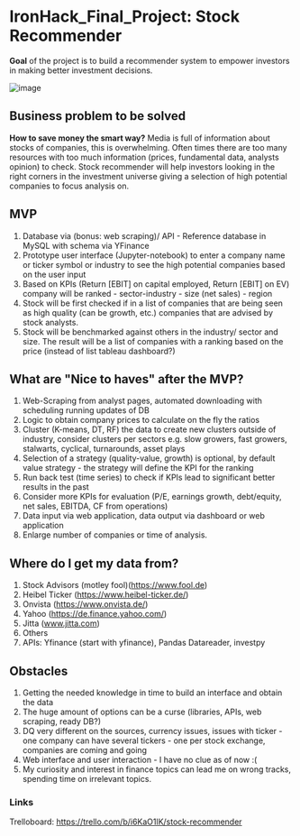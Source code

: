 # IronHack_Final_Project: Stock Recommender

**Goal** of the project is to build a recommender system to empower investors in making better investment decisions.

![image](https://pythonforfinance.net/wp-content/uploads/2021/07/iz9RqFthsh-1170x656.png)

## Business problem to be solved

**How to save money the smart way?**
Media is full of information about stocks of companies, this is overwhelming. Often times there are too many resources with too much information (prices, fundamental data, analysts opinion) to check.
Stock recommender will help investors looking in the right corners in the investment universe giving a selection of high potential companies to focus analysis on.

## MVP

1. Database via (bonus: web scraping)/ API - Reference database in MySQL with schema via YFinance
2. Prototype user interface (Jupyter-notebook) to enter a company name or ticker symbol or industry to see the high potential companies based on the user input
3. Based on KPIs (Return [EBIT] on capital employed, Return [EBIT] on EV) company will be ranked - sector-industry - size (net sales) - region
4. Stock will be first checked if in a list of companies that are being seen as high quality (can be growth, etc.) companies that are advised by stock analysts. 
5. Stock will be benchmarked against others in the industry/ sector and size. The result will be a list of companies with a ranking based on the price (instead of list tableau dashboard?)

## What are "Nice to haves" after the MVP?

1. Web-Scraping from analyst pages, automated downloading with scheduling running updates of DB
2. Logic to obtain company prices to calculate on the fly the ratios
3. Cluster (K-means, DT, RF) the data to create new clusters outside of industry, consider clusters per sectors e.g. slow growers, fast growers, stalwarts, cyclical, turnarounds, asset plays
4. Selection of a strategy (quality-value, growth) is optional, by default value strategy - the strategy will define the KPI for the ranking
5. Run back test (time series) to check if KPIs lead to significant better results in the past
6. Consider more KPIs for evaluation (P/E, earnings growth, debt/equity, net sales, EBITDA, CF from operations)
7. Data input via web application, data output via dashboard or web application
8. Enlarge number of companies or time of analysis.

## Where do I get my data from?

1. Stock Advisors (motley fool)(https://www.fool.de)
2. Heibel Ticker (https://www.heibel-ticker.de/)
3. Onvista (https://www.onvista.de/)
4. Yahoo (https://de.finance.yahoo.com/)
5. Jitta (www.jitta.com)
6. Others
7. APIs: Yfinance (start with yfinance), Pandas Datareader, investpy

## Obstacles
1. Getting the needed knowledge in time to build an interface and obtain the data
2. The huge amount of options can be a curse (libraries, APIs, web scraping, ready DB?)
3. DQ very different on the sources, currency issues, issues with ticker - one company can have several tickers - one per stock exchange, companies are coming and going
4. Web interface and user interaction - I have no clue as of now :(
5. My curiosity and interest in finance topics can lead me on wrong tracks, spending time on irrelevant topics.

### Links
Trelloboard: https://trello.com/b/i6KaO1lK/stock-recommender
